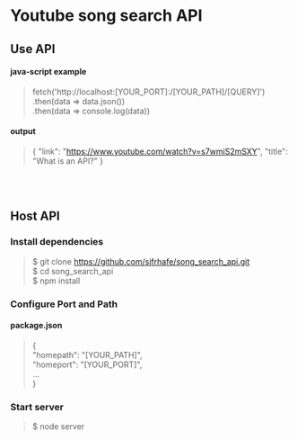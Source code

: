 # Youtube song search API

## Use API
#### java-script example
>fetch('http://localhost:[YOUR_PORT]:/[YOUR_PATH]/[QUERY]')<br>
>.then(data => data.json())<br>
>.then(data => console.log(data))
#### output
>{
    "link": "https://www.youtube.com/watch?v=s7wmiS2mSXY",
    "title": "What is an API?"
}

<br><br>
## Host API
### Install dependencies
>$ git clone https://github.com/sjfrhafe/song_search_api.git<br>
>$ cd song_search_api<br>
>$ npm install
### Configure Port and Path
#### package.json
>{<br>
>"homepath": "[YOUR_PATH]", <br>
>"homeport": "[YOUR_PORT]", <br>
>...<br>
>}
### Start server
>$ node server
